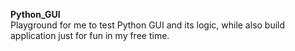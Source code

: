 **Python_GUI**
<br>
Playground for me to test Python GUI and its logic, while also build application just for fun in my free time.


